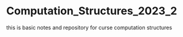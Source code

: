 # Computation_Structures_2023_2
this is basic notes and repository for curse computation structures
